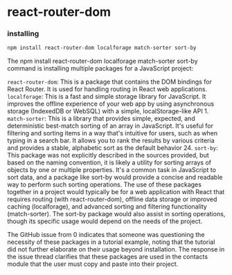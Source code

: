 # react-router-dom 

### installing 
```bash
npm install react-router-dom localforage match-sorter sort-by
```

The npm install react-router-dom localforage match-sorter sort-by command is installing multiple packages for a JavaScript project:

`react-router-dom`: This is a package that contains the DOM bindings for React Router. It is used for handling routing in React web applications.
`localforage`: This is a fast and simple storage library for JavaScript. It improves the offline experience of your web app by using asynchronous storage (IndexedDB or WebSQL) with a simple, localStorage-like API 1.
`match-sorter`: This is a library that provides simple, expected, and deterministic best-match sorting of an array in JavaScript. It's useful for filtering and sorting items in a way that's intuitive for users, such as when typing in a search bar. It allows you to rank the results by various criteria and provides a stable, alphabetic sort as the default behavior 24.
`sort-by`: This package was not explicitly described in the sources provided, but based on the naming convention, it is likely a utility for sorting arrays of objects by one or multiple properties. It's a common task in JavaScript to sort data, and a package like sort-by would provide a concise and readable way to perform such sorting operations.
The use of these packages together in a project would typically be for a web application with React that requires routing (with react-router-dom), offline data storage or improved caching (localforage), and advanced sorting and filtering functionality (match-sorter). The sort-by package would also assist in sorting operations, though its specific usage would depend on the needs of the project.

The GitHub issue from 0 indicates that someone was questioning the necessity of these packages in a tutorial example, noting that the tutorial did not further elaborate on their usage beyond installation. The response in the issue thread clarifies that these packages are used in the contacts module that the user must copy and paste into their project.